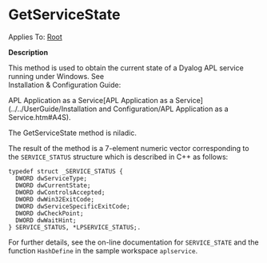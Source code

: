 




<h1 class="heading"><span class="name">GetServiceState</span></h1>

Applies To: [Root](../a-z/root.md)


**Description**


This method is used to obtain the current state of a Dyalog APL service running under Windows. See  
Installation & Configuration Guide: 

APL Application as a Service[APL Application as a Service](../../UserGuide/Installation and Configuration/APL Application as a Service.htm#A4S).


The GetServiceState method is niladic.


The result of the method is a 7-element numeric vector corresponding to the `SERVICE_STATUS` structure which is described in C++ as follows:
```apl
typedef struct _SERVICE_STATUS {
  DWORD dwServiceType;
  DWORD dwCurrentState;
  DWORD dwControlsAccepted;
  DWORD dwWin32ExitCode;
  DWORD dwServiceSpecificExitCode;
  DWORD dwCheckPoint;
  DWORD dwWaitHint;
} SERVICE_STATUS, *LPSERVICE_STATUS;.
```






For further details, see the on-line documentation for `SERVICE_STATE` and the function `HashDefine` in the sample workspace `aplservice`.


